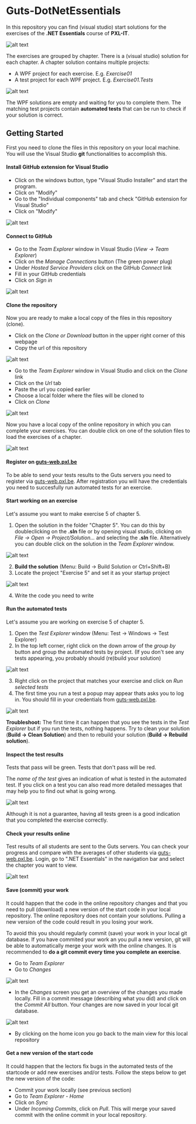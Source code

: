 # Guts-DotNetEssentials
In this repository you can find (visual studio) start solutions for the exercises of the **.NET Essentials** course of **PXL-IT**.

![alt text][img_book]

The exercises are grouped by chapter. There is a (visual studio) solution for each chapter.
A chapter solution contains multiple projects:
- A WPF project for each exercise. E.g. *Exercise01*
- A test project for each WPF project. E.g. *Exercise01.Tests*

![alt text][img_projects]

The WPF solutions are empty and waiting for you to complete them.
The matching test projects contain **automated tests** that can be run to check if your solution is correct.

## Getting Started
First you need to clone the files in this repository on your local machine.
You will use the Visual Studio **git** functionalities to accomplish this.

#### Install GitHub extension for Visual Studio

- Click on the windows button, type "Visual Studio Installer" and start the program.
- Click on "Modify"
- Go to the "Individual components" tab and check "GitHub extension for Visual Studio"
- Click on "Modify"

![alt text][img_github_extension]

#### Connect to GitHub

- Go to the *Team Explorer* window in Visual Studio (*View -> Team Explorer*)
- Click on the *Manage Connections* button (The green power plug)
- Under *Hosted Service Providers* click on the GitHub *Connect* link
- Fill in your GitHub credentials
- Click on *Sign in*

![alt text][img_github_connect]

#### Clone the repository

Now you are ready to make a local copy of the files in this repository (clone).

- Click on the *Clone or Download* button in the upper right corner of this webpage
- Copy the url of this repository

![alt text][img_clone_url]

- Go to the *Team Explorer* window in Visual Studio and click on the *Clone* link
- Click on the *Url* tab
- Paste the url you copied earlier
- Choose a local folder where the files will be cloned to
- Click on *Clone*

![alt text][img_clone]

Now you have a local copy of the online repository in which you can complete your exercises.
You can double click on one of the solution files to load the exercises of a chapter.

![alt text][img_cloned_repo_overview]

#### Register on [guts-web.pxl.be](https://guts-web.pxl.be)
To be able to send your tests results to the Guts servers you need to register via [guts-web.pxl.be](https://guts-web.pxl.be/register).
After registration you will have the credentials you need to succesfully run automated tests for an exercise.

#### Start working on an exercise
Let's assume you want to make exercise 5 of chapter 5.
1. Open the solution in the folder "Chapter 5". You can do this by doubleclicking on the **.sln** file or by opening visual studio, clicking on *File -> Open -> Project/Solution...* and selecting the **.sln** file. Alternatively you can double click on the solution in the *Team Explorer* window.

![alt text][img_open_solution]

2. **Build the solution** (Menu: Build -> Build Solution or Ctrl+Shift+B)
3. Locate the project "Exercise 5" and set it as your startup project

![alt text][img_startup_project]

4. Write the code you need to write

#### Run the automated tests
Let's assume you are working on exercise 5 of chapter 5.
1. Open the *Test Explorer* window (Menu: Test -> Windows -> Test Explorer)
2. In the top left corner, right click on the down arrow of the *group by* button and group the automated tests by project. (If you don't see any tests appearing, you probably should (re)build your solution)

![alt text][img_group_tests]

3. Right click on the project that matches your exercise and click on *Run selected tests*
4. The first time you run a test a popup may appear thats asks you to log in. You should fill in your credentials from [guts-web.pxl.be](https://guts-web.pxl.be).

![alt text][img_login_vs]

**Troubleshoot:** 
The first time it can happen that you see the tests in the *Test Explorer* but if you run the tests, nothing happens. 
Try to clean your solution (**Build -> Clean Solution**) and then to rebuild your solution (**Build -> Rebuild solution**).

#### Inspect the test results
Tests that pass will be green. Tests that don't pass will be red. 

The *name of the test* gives an indication of what is tested in the automated test.
If you click on a test you can also read more detailed messages that may help you to find out what is going wrong.

![alt text][img_test_detail]

Although it is not a guarantee, having all tests green is a good indication that you completed the exercise correctly.

#### Check your results online
Test results of all students are sent to the Guts servers.
You can check your progress and compare with the averages of other students via [guts-web.pxl.be](https://guts-web.pxl.be).
Login, go to ".NET Essentials" in the navigation bar and select the chapter you want to view.

![alt text][img_chapter_contents]

#### Save (commit) your work
It could happen that the code in the online repository changes and that you need to pull (download) a new version of the start code in your local repository. 
The online repository does not contain your solutions. Pulling a new version of the code could result in you losing your work.

To avoid this you should regularly commit (save) your work in your local git database. If you have commited your work an you pull a new version, git will be able to automatically merge your work with the online changes. 
It is recommended to **do a git commit every time you complete an exercise**.

- Go to *Team Explorer*
- Go to *Changes*

![alt text][img_team_explorer_goto_changes]

- In the *Changes* screen you get an overview of the changes you made locally. Fill in a commit message (describing what you did) and click on the *Commit All* button. Your changes are now saved in your local git database.

![alt text][img_team_explorer_changes]

- By clicking on the home icon you go back to the main view for this local repository

#### Get a new version of the start code
It could happen that the lectors fix bugs in the automated tests of the startcode or add new exercises and/or tests. 
Follow the steps below to get the new version of the code:

- Commit your work locally (see previous section)
- Go to *Team Explorer - Home*
- Click on *Sync*
- Under *Incoming Commits*, click on *Pull*. This will merge your saved commit with the online commit in your local repository.

[img_book]:Images/book.jpg "Handboek 'Programmeren in C#'"
[img_github_extension]:Images/install_github_extension.png "Install the GitHub extension in Visual Studio"
[img_projects]:Images/projects.png "Solution for chapter five with its projects"
[img_github_connect]:Images/github_connect.png "Connect to GitHub"
[img_clone_url]:Images/clone_url.png "Copy repository url"
[img_clone]:Images/clone.png "Clone repository"
[img_cloned_repo_overview]:Images/cloned_repo_overview.png "Cloned repository overview"
[img_open_solution]:Images/open_solution.png "Open solution"
[img_startup_project]:Images/startup_project.png "Choose startup project"
[img_group_tests]:Images/group_tests.png "Group tests by project"
[img_test_detail]:Images/test_detail.png "Details of a test result"
[img_login_vs]:Images/login_vs.png "Visual studio login"
[img_chapter_contents]:Images/chaptercontents.png "Chapter contents"
[img_team_explorer_goto_changes]:Images/team_explorer_goto_changes.png "Team Explorer - go to Changes"
[img_team_explorer_changes]:Images/team_explorer_changes.png "Team Explorer - Changes"


